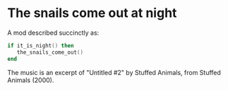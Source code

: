 # The snails come out at night

A mod described succinctly as:

```lua
if it_is_night() then
   the_snails_come_out()
end
```

The music is an excerpt of "Untitled #2" by Stuffed Animals, from Stuffed Animals (2000).

